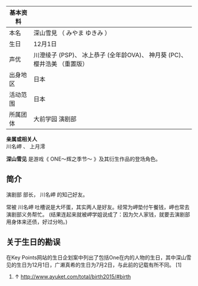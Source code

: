 |  **基本资料**  ||
|---|---|
|本名  |  深山雪見  （  みやま ゆきみ  ）   |
|生日  |  12月1日   |
|声优  |  川澄绫子  (PSP)、  冰上恭子  (全年龄OVA)、  神月葵  (PC)、  樱井浩美  （重置版）   |
|出身地区  |  日本   |
|活动范围  |  日本   |
|所属团体  |  大前学园  演剧部   |
**亲属或相关人**  
川名岬  、  上月澪  
  
**深山雪见** 是游戏《  ONE～辉之季节～  》及其衍生作品的登场角色。

##  简介

演剧部  部长，  川名岬  的知己好友。

常被  川名岬  吐槽说是大坏蛋，其实两人是好友。经常为岬垫付午餐钱，岬也常去演剧部义务帮忙。
(结果连起来就被岬学姐说成了：因为欠人家钱，就要去演剧部用身体来还债，好过分哟。)

##  关于生日的勘误

在Key Points网站的生日企划案中列出了包括One在内的人物的生日，其中深山雪见的生日为12月1日，广濑真希的生日为7月2日，与此前的记载有所不同。
[1]

  1. ↑  http://www.ayuket.com/total/birth2015/#birth 

